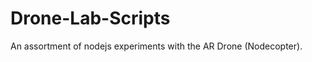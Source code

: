 Drone-Lab-Scripts
=================

An assortment of nodejs experiments with the AR Drone (Nodecopter).